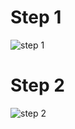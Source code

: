 # Step 1 
![step 1](https://github.com/Kavya-2000/Storage-and-Validation-of-Certificate-using-cryptography/assets/61905658/6024c746-c535-4f92-8d72-bc95a6803b03)   

# Step 2
![step 2](https://github.com/Kavya-2000/Storage-and-Validation-of-Certificate-using-cryptography/assets/61905658/dc824af7-9157-41ee-b98b-645780a31ad0)
